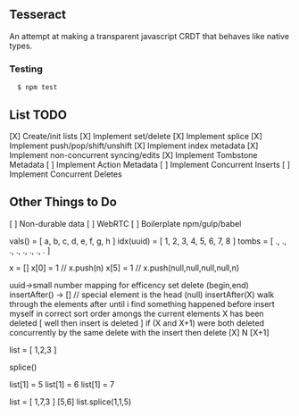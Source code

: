 
## Tesseract

  An attempt at making a transparent javascript CRDT that behaves like native types.

### Testing

```
  $ npm test
```

## List TODO
[X] Create/init lists
[X] Implement set/delete
[X] Implement splice
[X] Implement push/pop/shift/unshift
[X] Implement index metadata
[X] Implement non-concurrent syncing/edits
[X] Implement Tombstone Metadata
[ ] Implement Action Metadata
[ ] Implement Concurrent Inserts
[ ] Implement Concurrent Deletes

## Other Things to Do
[ ] Non-durable data
[ ] WebRTC
[ ] Boilerplate npm/gulp/babel

vals()    = [ a, b, c, d, e, f, g, h ]
idx(uuid) = [ 1, 2, 3, 4, 5, 6, 7, 8 ]
tombs     = [ ., ., ., ., ., ., ., . ]

x = []
x[0] = 1 // x.push(n)
x[5] = 1 // x.push(null,null,null,null,n)

uuid->small number mapping for efficency
set
delete (begin,end)
insertAfter() -> [] // special element is the head (null)
insertAfter(X)
  walk through the elements after until i find something happened before
  insert myself in correct sort order amongs the current elements
  X has been deleted
    [ well then insert is deleted ]
    if (X and X+1) were both deleted concurrently by the same delete with the insert then delete
    [X] N [X+1]

list = [ 1,2,3 ]

splice()

list[1] = 5
list[1] = 6
list[1] = 7

list = [ 1,7,3 ]
         [5,6]
list.splice(1,1,5)


